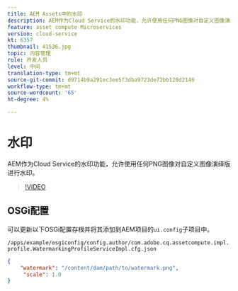 ```yaml
---
title: AEM Assets中的水印
description: AEM作为Cloud Service的水印功能，允许使用任何PNG图像对自定义图像演绎版进行水印。
feature: asset compute Microservices
version: cloud-service
kt: 6357
thumbnail: 41536.jpg
topic: 内容管理
role: 开发人员
level: 中间
translation-type: tm+mt
source-git-commit: d9714b9a291ec3ee5f3dba9723de72bb120d2149
workflow-type: tm+mt
source-wordcount: '65'
ht-degree: 4%

---
```



# 水印

AEM作为Cloud Service的水印功能，允许使用任何PNG图像对自定义图像演绎版进行水印。

>[!VIDEO](https://video.tv.adobe.com/v/41536/?quality=12&learn=on)

## OSGi配置

可以更新以下OSGi配置存根并将其添加到AEM项目的`ui.config`子项目中。

`/apps/example/osgiconfig/config.author/com.adobe.cq.assetcompute.impl.profile.WatermarkingProfileServiceImpl.cfg.json`

```json
{
    "watermark": "/content/dam/path/to/watermark.png",
     "scale": 1.0
}
```

